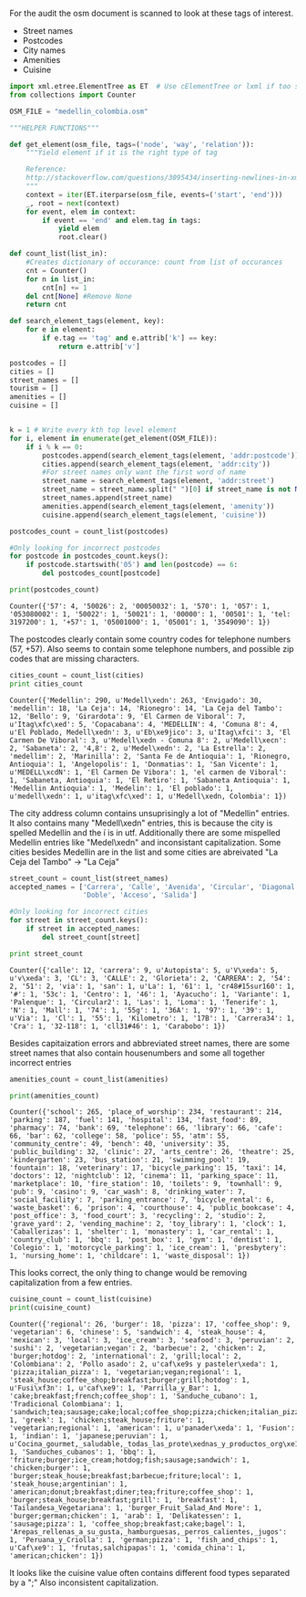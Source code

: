 
For the audit the osm document is scanned to look at these tags of interest.

- Street names
- Postcodes
- City names
- Amenities
- Cuisine


```python
import xml.etree.ElementTree as ET  # Use cElementTree or lxml if too slow
from collections import Counter

OSM_FILE = "medellin_colombia.osm"  

"""HELPER FUNCTIONS"""

def get_element(osm_file, tags=('node', 'way', 'relation')):
    """Yield element if it is the right type of tag

    Reference:
    http://stackoverflow.com/questions/3095434/inserting-newlines-in-xml-file-generated-via-xml-etree-elementtree-in-python
    """
    context = iter(ET.iterparse(osm_file, events=('start', 'end')))
    _, root = next(context)
    for event, elem in context:
        if event == 'end' and elem.tag in tags:
            yield elem
            root.clear()

def count_list(list_in):
    #Creates dictionary of occurance: count from list of occurances
    cnt = Counter()
    for n in list_in:
        cnt[n] += 1
    del cnt[None] #Remove None
    return cnt

def search_element_tags(element, key):
    for e in element:
        if e.tag == 'tag' and e.attrib['k'] == key:
            return e.attrib['v']
```


```python
postcodes = []
cities = []
street_names = []
tourism = []
amenities = []
cuisine = []


k = 1 # Write every kth top level element
for i, element in enumerate(get_element(OSM_FILE)):
    if i % k == 0:
        postcodes.append(search_element_tags(element, 'addr:postcode'))
        cities.append(search_element_tags(element, 'addr:city'))
        #For street names only want the first word of name
        street_name = search_element_tags(element, 'addr:street')
        street_name = street_name.split(" ")[0] if street_name is not None else None
        street_names.append(street_name)
        amenities.append(search_element_tags(element, 'amenity'))
        cuisine.append(search_element_tags(element, 'cuisine'))
```


```python
postcodes_count = count_list(postcodes)

#Only looking for incorrect postcodes
for postcode in postcodes_count.keys():
    if postcode.startswith('05') and len(postcode) == 6:
        del postcodes_count[postcode]
```


```python
print(postcodes_count)
```

    Counter({'57': 4, '50026': 2, '00050032': 1, '570': 1, '057': 1, '053080002': 1, '50022': 1, '50021': 1, '00000': 1, '00501': 1, 'tel: 3197200': 1, '+57': 1, '05001000': 1, '05001': 1, '3549090': 1})


The postcodes clearly contain some country codes for telephone numbers (57, +57). Also seems to contain some telephone numbers, and possible zip codes that are missing characters.


```python
cities_count = count_list(cities)
print cities_count
```

    Counter({'Medellin': 290, u'Medell\xedn': 263, 'Envigado': 30, 'medellin': 18, 'La Ceja': 14, 'Rionegro': 14, 'La Ceja del Tambo': 12, 'Bello': 9, 'Girardota': 9, 'El Carmen de Viboral': 7, u'Itag\xfc\xed': 5, 'Copacabana': 4, 'MEDELLIN': 4, 'Comuna 8': 4, u'El Poblado, Medell\xedn': 3, u'Eb\xe9jico': 3, u'Itag\xfci': 3, 'El Carmen De Viboral': 3, u'Medell\xedn - Comuna 8': 2, u'Medell\xecn': 2, 'Sabaneta': 2, '4,8': 2, u'Medel\xedn': 2, 'La Estrella': 2, 'medellim': 2, 'Marinilla': 2, 'Santa Fe de Antioquia': 1, 'Rionegro, Antioquia': 1, 'Angelopolis': 1, 'Donmatias': 1, 'San Vicente': 1, u'MEDELL\xcdN': 1, 'El Carmen De Vibora': 1, 'el carmen de Viboral': 1, 'Sabaneta, Antioquia': 1, 'El Retiro': 1, 'Sabaneta Antioquia': 1, 'Medellin Antioquia': 1, 'Medelin': 1, 'El poblado': 1, u'medell\xedn': 1, u'itag\xfc\xed': 1, u'Medell\xedn, Colombia': 1})


The city address column contains unsuprisingly a lot of "Medellin" entries. It also contains many "Medell\xedn" entries, this is because the city is spelled Medellín and the í is in utf. Additionally there are some mispelled Medellin entries like "Medel\xedn" and inconsistant capitalization. Some cities besides Medellin are in the list and some cities are abreivated "La Ceja del Tambo" -> "La Ceja" 


```python
street_count = count_list(street_names)
accepted_names = ['Carrera', 'Calle', 'Avenida', 'Circular', 'Diagonal', 'Transversal', \
                  'Doble', 'Acceso', 'Salida']
```


```python
#Only looking for incorrect cities
for street in street_count.keys():
    if street in accepted_names:
        del street_count[street]
```


```python
print street_count
```

    Counter({'calle': 12, 'carrera': 9, u'Autopista': 5, u'V\xeda': 5, u'v\xeda': 3, 'CL': 3, 'CALLE': 2, 'Glorieta': 2, 'CARRERA': 2, '54': 2, '51': 2, 'via': 1, 'san': 1, u'La': 1, '61': 1, 'cr48#15sur160': 1, '#': 1, '53c': 1, 'Centro': 1, '46': 1, 'Ayacucho': 1, 'Variante': 1, 'Palenque': 1, 'Circular2': 1, 'Las': 1, 'Loma': 1, 'Tenerife': 1, 'N': 1, 'Mall': 1, '74': 1, '55g': 1, '36A': 1, '97': 1, '39': 1, u'Via': 1, 'Cl': 1, '55': 1, 'Kilometro': 1, '17B': 1, 'Carrera34': 1, 'Cra': 1, '32-118': 1, 'cll31#46': 1, 'Carabobo': 1})


Besides capitaization errors and abbreviated street names, there are some street names that also contain housenumbers and some all together incorrect entries


```python
amenities_count = count_list(amenities)
```


```python
print(amenities_count)
```

    Counter({'school': 265, 'place_of_worship': 234, 'restaurant': 214, 'parking': 187, 'fuel': 141, 'hospital': 134, 'fast_food': 89, 'pharmacy': 74, 'bank': 69, 'telephone': 66, 'library': 66, 'cafe': 66, 'bar': 62, 'college': 58, 'police': 55, 'atm': 55, 'community_centre': 49, 'bench': 40, 'university': 35, 'public_building': 32, 'clinic': 27, 'arts_centre': 26, 'theatre': 25, 'kindergarten': 23, 'bus_station': 21, 'swimming_pool': 19, 'fountain': 18, 'veterinary': 17, 'bicycle_parking': 15, 'taxi': 14, 'doctors': 12, 'nightclub': 12, 'cinema': 11, 'parking_space': 11, 'marketplace': 10, 'fire_station': 10, 'toilets': 9, 'townhall': 9, 'pub': 9, 'casino': 9, 'car_wash': 8, 'drinking_water': 7, 'social_facility': 7, 'parking_entrance': 7, 'bicycle_rental': 6, 'waste_basket': 6, 'prison': 4, 'courthouse': 4, 'public_bookcase': 4, 'post_office': 3, 'food_court': 3, 'recycling': 2, 'studio': 2, 'grave_yard': 2, 'vending_machine': 2, 'toy_library': 1, 'clock': 1, 'Caballerizas': 1, 'shelter': 1, 'monastery': 1, 'car_rental': 1, 'country_club': 1, 'bbq': 1, 'post_box': 1, 'gym': 1, 'dentist': 1, 'Colegio': 1, 'motorcycle_parking': 1, 'ice_cream': 1, 'presbytery': 1, 'nursing_home': 1, 'childcare': 1, 'waste_disposal': 1})


This looks correct, the only thing to change would be removing capitalization from a few entries.


```python
cuisine_count = count_list(cuisine)
print(cuisine_count)
```

    Counter({'regional': 26, 'burger': 18, 'pizza': 17, 'coffee_shop': 9, 'vegetarian': 6, 'chinese': 5, 'sandwich': 4, 'steak_house': 4, 'mexican': 3, 'local': 3, 'ice_cream': 3, 'seafood': 3, 'peruvian': 2, 'sushi': 2, 'vegetarian;vegan': 2, 'barbecue': 2, 'chicken': 2, 'burger;hotdog': 2, 'international': 2, 'grill;local': 2, 'Colombiana': 2, 'Pollo asado': 2, u'caf\xe9s y pasteler\xeda': 1, 'pizza;italian_pizza': 1, 'vegetarian;vegan;regional': 1, 'steak_house;coffee_shop;breakfast;burger;grill;hotdog': 1, u'Fusi\xf3n': 1, u'caf\xe9': 1, 'Parrilla_y_Bar': 1, 'cake;breakfast;french;coffee_shop': 1, 'Sanduche_cubano': 1, 'Tradicional Colombiana': 1, 'sandwich;tea;sausage;cake;local;coffee_shop;pizza;chicken;italian_pizza': 1, 'greek': 1, 'chicken;steak_house;friture': 1, 'vegetarian;regional': 1, 'american': 1, u'panader\xeda': 1, 'Fusion': 1, 'indian': 1, 'japanese;peruvian': 1, u'Cocina_gourmet,_saludable,_todas_las_prote\xednas_y_productos_org\xe1nicos.': 1, 'Sanduches_cubanos': 1, 'bbq': 1, 'friture;burger;ice_cream;hotdog;fish;sausage;sandwich': 1, 'chicken;burger': 1, 'burger;steak_house;breakfast;barbecue;friture;local': 1, 'steak_house;argentinian': 1, 'american;donut;breakfast;diner;tea;friture;coffee_shop': 1, 'burger;steak_house;breakfast;grill': 1, 'breakfast': 1, 'Tailandesa_Vegetariana': 1, 'burger_Fruit_Salad_And More': 1, 'burger;german;chicken': 1, 'arab': 1, 'Delikatessen': 1, 'sausage;pizza': 1, 'coffee_shop;breakfast;cake;bagel': 1, 'Arepas_rellenas_a_su_gusta,_hamburguesas,_perros_calientes,_jugos': 1, 'Peruana_y_Criolla': 1, 'german;pizza': 1, 'fish_and_chips': 1, u'Caf\xe9': 1, 'frutas,salchipapas': 1, 'comida_china': 1, 'american;chicken': 1})


It looks like the cuisine value often contains different food types separated by a ";" Also inconsistent capitalization.
